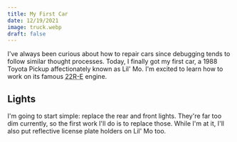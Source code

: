 ```yaml
---
title: My First Car
date: 12/19/2021
image: truck.webp
draft: false
---
```


I've always been curious about how to repair cars since debugging tends to follow similar thought processes. Today, I finally got my first car, a 1988 Toyota Pickup affectionately known as Lil' Mo. I'm excited to learn how to work on its famous <abbr title="Toyota 22 R Family - Electronic Fuel Injection">22R-E</abbr> engine.

## Lights

I'm going to start simple: replace the rear and front lights. They're far too dim currently, so the first work I'll do is to replace those. While I'm at it, I'll also put reflective license plate holders on Lil' Mo too.
